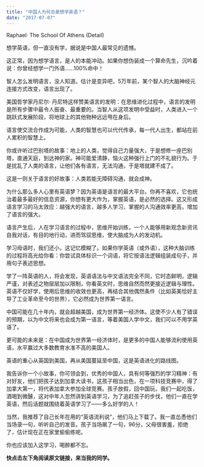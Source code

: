 ```yaml
---
title: "中国人为何总是想学英语？"
date: "2017-07-07"
---
```


Raphael· The School Of Athens (Detail)

想学英语，但一直没有学，据说是中国人最常见的遗憾。

这正常，因为想学语言，是人的本能冲动。如果你想伪装成一个算命先生，沉吟着说：你曾经想学一门外语……100%命中！

智人怎么发明语言，没人知道。估计是变异吧，5万年前，某个智人的大脑神经元连接方式改变，语言出现了。

美国哲学家丹尼尔· 丹尼特这样赞美语言的发明：在思维进化过程中，语言的发明是所有步骤中最令人振奋、最重要的。当智人从这项发明中受益时，人类进入一个跳跃式发展阶段，将地球上的其他物种远远甩在身后。

语言使交流合作成为可能，人类的智慧也可以代代传承，每一代人出生，都站在前人累积的智慧上。

你或许听过巴别塔的故事：地上的人类，觉得自己力量强大，于是想修一座巴别塔，直通天庭，到达神的家。神可能爱清静，恼火这种强行上门的不礼貌行为。于是扰乱了人类的语言，让他们各有语言，无法沟通，于是塔就建不成了。

这是一则关于语言的好故事：人类若能无障碍沟通，就会成神。

为什么那么多人心里有英语梦？因为英语是语言的最大平台。你再不喜欢，它也统治着最多最好的信息资源，你想有更大作为，掌握英语，是必然的选择。这又形成语言学习的马太效应：越强大的语言，越多人学习，掌握的人沟通效率更高，增加了语言的强大。

语言产生后，人在学习语言的过程中，思维开始训练，一个人能够用新观念新资讯自我对话，有目的地行动，进而驾驭思维，使大脑成为人的发动机。

学习母语时，我们还小，这记忆模糊了。如果你学英语（或外语），这种大脑训练的过程将高光给你看：你尝试具体标识一个词语，将它按语法逻辑组装成句子，并用句子表述思想。

学了一阵英语的人，将会发现，英语语法与中文语法完全不同，它时态鲜明，逻辑严谨，对表述之物层层加以限制，你看英文时，思维自然而然更接近逻辑与理性。英语不仅好学，使用后思维的收效也更高，再结合其他偶然条件（比如英美恰好主导了工业革命至今的世界），它必然成为世界第一语言。

中国可能在几十年内，就会超越美国，成为世界第一经济体。这使不少人有了错误的预期，以为中文将来也会成为第一语言，等着美国人学中文，我们可以不用学英语了。

更可能的未来是：在中国成为世界第一经济体时，是更多的中国人能够流利使用英语，水平赢过大多数教育水准不高的美国人。

英语的重心从英国到美国，再从美国蔓延至中国，这是英语进化的路线图。

我告诉你一个小故事，你可领会到，优秀的中国人，具有何等强烈的学习精神：有对好友，他们把孩子达到加拿大读书，这孩子相当出色，在一项科技竞赛中，得了加拿大第一，将代表加拿大参加全球竞赛。孩子放假，回中国玩，我们一起吃饭，酒喝到微醺，这对中年人忽然讲到英语学习，为了追赶孩子的步伐，他们一直在学英语，然后话题就围绕着英语学习了——多么好学的人！

当然，我推荐了自己长年在用的“英语流利说”，他们马上下载了。我一直怂恿他们当场录一句，听听自己的发音。孩子当场飙了一句，96分，父母很害羞，拒绝了，估计现在正在家里偷偷练呢。

你也应该加入这学习，喝醉都不忘。

**快点击左下角阅读原文链接，来当我的同学。**

